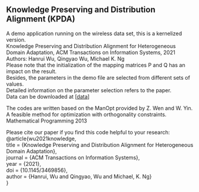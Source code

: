 ## Knowledge Preserving and Distribution Alignment (KPDA)

A demo application running on the wireless data set, this is a kernelized version.  
Knowledge Preserving and Distribution Alignment for Heterogeneous Domain Adaptation, ACM Transactions on Information Systems, 2021  
Authors: Hanrui Wu, Qingyao Wu, Michael K. Ng  
Please note that the initialization of the mapping matrices P and Q has an impact on the result.  
Besides, the parameters in the demo file are selected from different sets of values.  
Detailed information on the parameter selection refers to the paper.  
Data can be downloaded at [[data](https://drive.google.com/drive/folders/1d7SMWVySYvb2JPLgHY3age5HTL61pTEE?usp=sharing)]  


The codes are written based on the ManOpt provided by Z. Wen and W. Yin. A feasible method for optimization with orthogonality constraints. Mathematical Programming 2013  


Please cite our paper if you find this code helpful to your research:  
@article{wu2021knowledge,  
title = {Knowledge Preserving and Distribution Alignment for Heterogeneous Domain Adaptation},  
journal = {ACM Transactions on Information Systems},    
year = {2021},  
doi = {10.1145/3469856},  
author = {Hanrui, Wu and Qingyao, Wu and Michael, K. Ng}  
}
